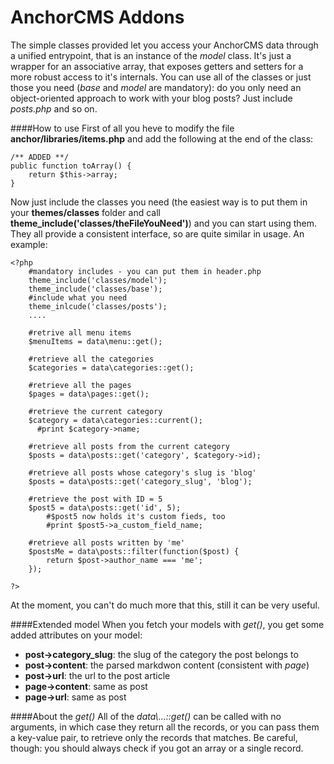AnchorCMS Addons
=========

The simple classes provided let you access your AnchorCMS data through a unified entrypoint, that is an instance of the *model* class. It's just a wrapper for an associative array, that exposes getters and setters for a more robust access to it's internals. 
You can use all of the classes or just those you need (*base* and *model* are mandatory): do you only need an object-oriented approach to work with your blog posts? Just include *posts.php* and so on.

####How to use
First of all you heve to modify the file **anchor/libraries/items.php** and add the following at the end of the class:
    
    /** ADDED **/
    public function toArray() {
        return $this->array;
    }
    
Now just include the classes you need (the easiest way is to put them in your **themes/classes** folder and call **theme_include('classes/theFileYouNeed')**) and you can start using them. They all provide a consistent interface, so are quite similar in usage. An example:

    <?php
        #mandatory includes - you can put them in header.php
        theme_include('classes/model');
        theme_include('classes/base');
        #include what you need
        theme_inlcude('classes/posts');
        ....
        
        #retrive all menu items
        $menuItems = data\menu::get();
        
        #retrieve all the categories
        $categories = data\categories::get();
        
        #retrieve all the pages
        $pages = data\pages::get();
        
        #retrieve the current category
        $category = data\categories::current();
          #print $category->name;
        
        #retrieve all posts from the current category
        $posts = data\posts::get('category', $category->id);
        
        #retrieve all posts whose category's slug is 'blog'
        $posts = data\posts::get('category_slug', 'blog');
        
        #retrieve the post with ID = 5
        $post5 = data\posts::get('id', 5);
            #$post5 now holds it's custom fieds, too
            #print $post5->a_custom_field_name;
            
        #retrieve all posts written by 'me'
        $postsMe = data\posts::filter(function($post) {
            return $post->author_name === 'me';
        });
        
    ?>
    
At the moment, you can't do much more that this, still it can be very useful.

####Extended model
When you fetch your models with *get()*, you get some added attributes on your model:

 - **post->category_slug**: the slug of the category the post belongs to
 - **post->content**: the parsed markdwon content (consistent with *page*)
 - **post->url**: the url to the post article
 - **page->content**: same as post
 - **page->url**: same as post

####About the *get()*
All of the *data\\...::get()* can be called with no arguments, in which case they return all the records, or you can pass them a key-value pair, to retrieve only the records that matches. Be careful, though: you should always check if you got an array or a single record.
        


